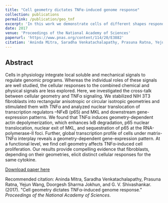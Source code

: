 ```yaml
---
title: "Cell geometry dictates TNFα-induced genome response"
collection: publications
permalink: /publication/geo_tnf
excerpt: 'In this work we demonstrate cells of different shapes respond differently to inflammatory cues'
date: 2017
venue: 'Proceedings of the National Academy of Sciences'
paperurl: 'https://www.pnas.org/content/114/20/E3882'
citation: 'Aninda Mitra, Saradha Venkatachalapathy, Prasuna Ratna, Yejun Wang, Doorgesh Sharma Jokhun, and G. V. Shivashankar. (2017). &quot;Cell geometry dictates TNFα-induced genome response.&quot; <i>Proceedings of the National Academy of Sciences</i>.'
---
```


## Abstract
Cells in physiology integrate local soluble and mechanical signals to regulate genomic programs. Whereas the individual roles of these signals are well studied, the cellular responses to the combined chemical and physical signals are less explored. Here, we investigated the cross-talk between cellular geometry and TNFα signaling. We stabilized NIH 3T3 fibroblasts into rectangular anisotropic or circular isotropic geometries and stimulated them with TNFα and analyzed nuclear translocation of transcription regulators –NFκB (p65) and MKL and downstream gene-expression patterns. We found that TNFα induces geometry-dependent actin depolymerization, which enhances IκB degradation, p65 nuclear translocation, nuclear exit of MKL, and sequestration of p65 at the RNA-polymerase-II foci. Further, global transcription profile of cells under matrix-TNFα interplay reveals a geometry-dependent gene-expression pattern. At a functional level, we find cell geometry affects TNFα-induced cell proliferation. Our results provide compelling evidence that fibroblasts, depending on their geometries, elicit distinct cellular responses for the same cytokine.

[Download paper here](https://www.pnas.org/content/114/20/E3882)

Recommended citation: Aninda Mitra, Saradha Venkatachalapathy, Prasuna Ratna, Yejun Wang, Doorgesh Sharma Jokhun, and G. V. Shivashankar. (2017). &quot;Cell geometry dictates TNFα-induced genome response.&quot; <i>Proceedings of the National Academy of Sciences</i>.
